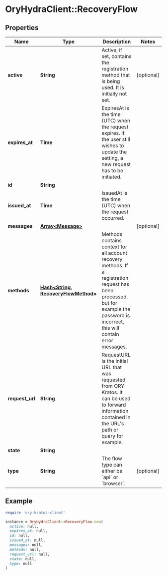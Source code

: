 # OryHydraClient::RecoveryFlow

## Properties

| Name | Type | Description | Notes |
| ---- | ---- | ----------- | ----- |
| **active** | **String** | Active, if set, contains the registration method that is being used. It is initially not set. | [optional] |
| **expires_at** | **Time** | ExpiresAt is the time (UTC) when the request expires. If the user still wishes to update the setting, a new request has to be initiated. |  |
| **id** | **String** |  |  |
| **issued_at** | **Time** | IssuedAt is the time (UTC) when the request occurred. |  |
| **messages** | [**Array&lt;Message&gt;**](Message.md) |  | [optional] |
| **methods** | [**Hash&lt;String, RecoveryFlowMethod&gt;**](RecoveryFlowMethod.md) | Methods contains context for all account recovery methods. If a registration request has been processed, but for example the password is incorrect, this will contain error messages. |  |
| **request_url** | **String** | RequestURL is the initial URL that was requested from ORY Kratos. It can be used to forward information contained in the URL&#39;s path or query for example. |  |
| **state** | **String** |  |  |
| **type** | **String** | The flow type can either be &#x60;api&#x60; or &#x60;browser&#x60;. | [optional] |

## Example

```ruby
require 'ory-kratos-client'

instance = OryHydraClient::RecoveryFlow.new(
  active: null,
  expires_at: null,
  id: null,
  issued_at: null,
  messages: null,
  methods: null,
  request_url: null,
  state: null,
  type: null
)
```

